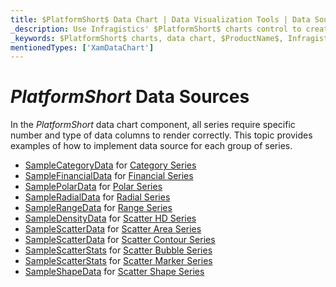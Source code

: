 ```yaml
---
title: $PlatformShort$ Data Chart | Data Visualization Tools | Data Source | Infragistics
_description: Use Infragistics' $PlatformShort$ charts control to create many different chart types such as column, area, bar, pie, doughnut and more. Learn about our $ProductName$ graph types!
_keywords: $PlatformShort$ charts, data chart, $ProductName$, Infragistics, data sources
mentionedTypes: ['XamDataChart']
---
```

# $PlatformShort$ Data Sources

In the $PlatformShort$ data chart component, all series require specific number and type of data columns to render correctly. This topic provides examples of how to implement data source for each group of series.

- [SampleCategoryData](data-chart-data-sources-category.md) for [Category Series](data-chart-type-category-series.md)
- [SampleFinancialData](data-chart-data-sources-financial.md) for [Financial Series](data-chart-type-financial-series.md)
- [SamplePolarData](data-chart-data-sources-polar.md) for [Polar Series](data-chart-type-polar-series.md)
- [SampleRadialData](data-chart-data-sources-radial.md) for [Radial Series](data-chart-type-radial-series.md)
- [SampleRangeData](data-chart-data-sources-range.md) for [Range Series](data-chart-type-range-series.md)
- [SampleDensityData](data-chart-data-sources-density.md) for [Scatter HD Series](data-chart-type-scatter-hd-series.md)
- [SampleScatterData](data-chart-data-sources-scatter.md) for [Scatter Area Series](data-chart-type-scatter-contour-series.md)
- [SampleScatterData](data-chart-data-sources-scatter.md) for [Scatter Contour Series](data-chart-type-scatter-contour-series.md)
- [SampleScatterStats](data-chart-data-sources-stats.md) for [Scatter Bubble Series](data-chart-type-scatter-bubble-series.md)
- [SampleScatterStats](data-chart-data-sources-stats.md) for [Scatter Marker Series](data-chart-type-scatter-point-series.md)
- [SampleShapeData](data-chart-data-sources-shape.md) for [Scatter Shape Series](data-chart-type-shape-series.md)
